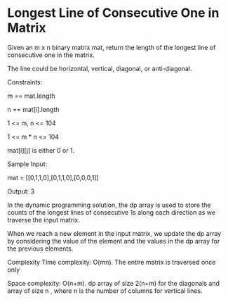 # Longest Line of Consecutive One in Matrix

Given an m x n binary matrix mat, return the length of the longest line of consecutive one in the matrix.

The line could be horizontal, vertical, diagonal, or anti-diagonal.

Constraints:

m == mat.length

n == mat[i].length

1 <= m, n <= 104

1 <= m * n <= 104

mat[i][j] is either 0 or 1.

Sample Input: 

mat = [[0,1,1,0],[0,1,1,0],[0,0,0,1]]

Output: 3


In the dynamic programming solution, the dp array is used to store the counts of the longest lines of consecutive 1s along each direction as we traverse the input matrix.

When we reach a new element in the input matrix, we update the dp array by considering the value of the element and the values in the dp array for the previous elements.

Complexity
Time complexity:
O(mn). The entire matrix is traversed once only

Space complexity:
O(n+m). dp array of size 2(n+m) for the diagonals and array of size n , where n is the number of columns for vertical lines.

